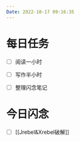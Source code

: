 ```yaml
---
Date: 2022-10-17 09:16:35
---
```


# 每日任务
- [ ] 阅读一小时
- [ ] 写作半小时
- [ ] 整理闪念笔记


# 今日闪念
- [ ] [[Jrebel&Xrebel破解]]



